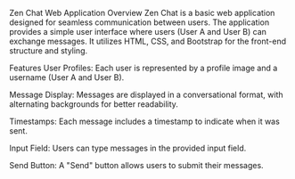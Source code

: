 Zen Chat Web Application
Overview
Zen Chat is a basic web application designed for seamless communication between users. The application provides a simple user interface where users (User A and User B) can exchange messages. It utilizes HTML, CSS, and Bootstrap for the front-end structure and styling.

Features
User Profiles: Each user is represented by a profile image and a username (User A and User B).

Message Display: Messages are displayed in a conversational format, with alternating backgrounds for better readability.

Timestamps: Each message includes a timestamp to indicate when it was sent.

Input Field: Users can type messages in the provided input field.

Send Button: A "Send" button allows users to submit their messages.
